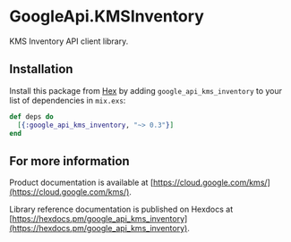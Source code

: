 # GoogleApi.KMSInventory

KMS Inventory API client library.



## Installation

Install this package from [Hex](https://hex.pm) by adding
`google_api_kms_inventory` to your list of dependencies in `mix.exs`:

```elixir
def deps do
  [{:google_api_kms_inventory, "~> 0.3"}]
end
```

## For more information

Product documentation is available at [https://cloud.google.com/kms/](https://cloud.google.com/kms/).

Library reference documentation is published on Hexdocs at
[https://hexdocs.pm/google_api_kms_inventory](https://hexdocs.pm/google_api_kms_inventory).
